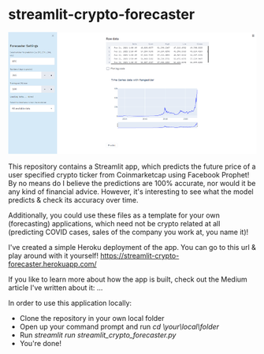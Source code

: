 # streamlit-crypto-forecaster
![Alt text](streamlit-crypto-forecaster.png?raw=true "Streamlit Crypto Forecaster")

This repository contains a Streamlit app, which predicts the future price of a user specified crypto ticker from Coinmarketcap using Facebook Prophet! By no means do I believe the predictions are 100% accurate, nor would it be any kind of financial advice. However, it's interesting to see what the model predicts & check its accuracy over time.

Additionally, you could use these files as a template for your own (forecasting) applications, which need not be crypto related at all (predicting COVID cases, sales of the company you work at, you name it)!

I've created a simple Heroku deployment of the app. You can go to this url & play around with it yourself!
https://streamlit-crypto-forecaster.herokuapp.com/

If you like to learn more about how the app is built, check out the Medium article I've written about it:
...

In order to use this application locally:
  - Clone the repository in your own local folder
  - Open up your command prompt and run _cd \your\local\folder_
  - Run _streamlit run streamlit_crypto_forecaster.py_
  - You're done!
